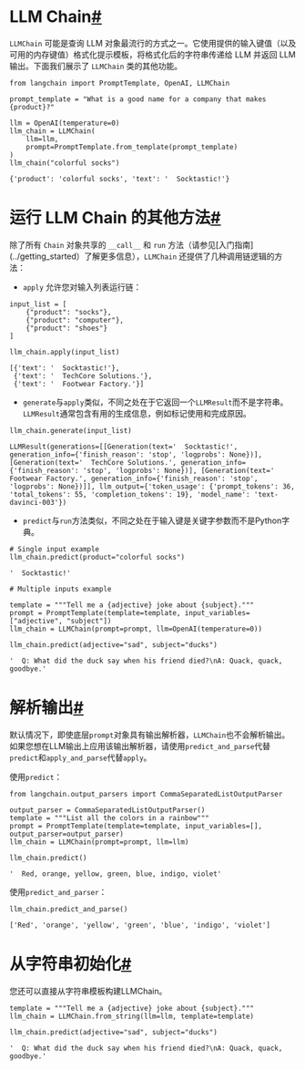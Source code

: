 

LLM Chain[#](#llm-chain "此标题的永久链接")
===================================

`LLMChain` 可能是查询 LLM 对象最流行的方式之一。它使用提供的输入键值（以及可用的内存键值）格式化提示模板，将格式化后的字符串传递给 LLM 并返回 LLM 输出。下面我们展示了 `LLMChain` 类的其他功能。

```
from langchain import PromptTemplate, OpenAI, LLMChain

prompt_template = "What is a good name for a company that makes {product}?"

llm = OpenAI(temperature=0)
llm_chain = LLMChain(
    llm=llm,
    prompt=PromptTemplate.from_template(prompt_template)
)
llm_chain("colorful socks")

```

```
{'product': 'colorful socks', 'text': '  Socktastic!'}

```

运行 LLM Chain 的其他方法[#](#additional-ways-of-running-llm-chain "此标题的永久链接")
=======================================================================

除了所有 `Chain` 对象共享的 `__call__` 和 `run` 方法（请参见[入门指南](../getting_started）了解更多信息），`LLMChain` 还提供了几种调用链逻辑的方法：

* `apply` 允许您对输入列表运行链：

```
input_list = [
    {"product": "socks"},
    {"product": "computer"},
    {"product": "shoes"}
]

llm_chain.apply(input_list)

```

```
[{'text': '  Socktastic!'},
 {'text': '  TechCore Solutions.'},
 {'text': '  Footwear Factory.'}]

```

* `generate`与`apply`类似，不同之处在于它返回一个`LLMResult`而不是字符串。`LLMResult`通常包含有用的生成信息，例如标记使用和完成原因。

```
llm_chain.generate(input_list)

```

```
LLMResult(generations=[[Generation(text='  Socktastic!', generation_info={'finish_reason': 'stop', 'logprobs': None})], [Generation(text='  TechCore Solutions.', generation_info={'finish_reason': 'stop', 'logprobs': None})], [Generation(text='  Footwear Factory.', generation_info={'finish_reason': 'stop', 'logprobs': None})]], llm_output={'token_usage': {'prompt_tokens': 36, 'total_tokens': 55, 'completion_tokens': 19}, 'model_name': 'text-davinci-003'})

```

* `predict`与`run`方法类似，不同之处在于输入键是关键字参数而不是Python字典。

```
# Single input example
llm_chain.predict(product="colorful socks")

```

```
'  Socktastic!'

```

```
# Multiple inputs example

template = """Tell me a {adjective} joke about {subject}."""
prompt = PromptTemplate(template=template, input_variables=["adjective", "subject"])
llm_chain = LLMChain(prompt=prompt, llm=OpenAI(temperature=0))

llm_chain.predict(adjective="sad", subject="ducks")

```

```
'  Q: What did the duck say when his friend died?\nA: Quack, quack, goodbye.'

```

解析输出[#](#parsing-the-outputs "Permalink to this headline")
==========================================================

默认情况下，即使底层`prompt`对象具有输出解析器，`LLMChain`也不会解析输出。如果您想在LLM输出上应用该输出解析器，请使用`predict_and_parse`代替`predict`和`apply_and_parse`代替`apply`。

使用`predict`：

```
from langchain.output_parsers import CommaSeparatedListOutputParser

output_parser = CommaSeparatedListOutputParser()
template = """List all the colors in a rainbow"""
prompt = PromptTemplate(template=template, input_variables=[], output_parser=output_parser)
llm_chain = LLMChain(prompt=prompt, llm=llm)

llm_chain.predict()

```

```
'  Red, orange, yellow, green, blue, indigo, violet'

```

使用`predict_and_parser`：

```
llm_chain.predict_and_parse()

```

```
['Red', 'orange', 'yellow', 'green', 'blue', 'indigo', 'violet']

```

从字符串初始化[#](#initialize-from-string "Permalink to this headline")
================================================================

您还可以直接从字符串模板构建LLMChain。

```
template = """Tell me a {adjective} joke about {subject}."""
llm_chain = LLMChain.from_string(llm=llm, template=template)

```

```
llm_chain.predict(adjective="sad", subject="ducks")

```

```
'  Q: What did the duck say when his friend died?\nA: Quack, quack, goodbye.'

```

